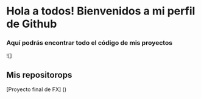 # Hola a todos! Bienvenidos a mi perfil de Github

### Aquí podrás encontrar todo el código de mis proyectos

![]

## Mis repositorops
[Proyecto final de FX] ()
